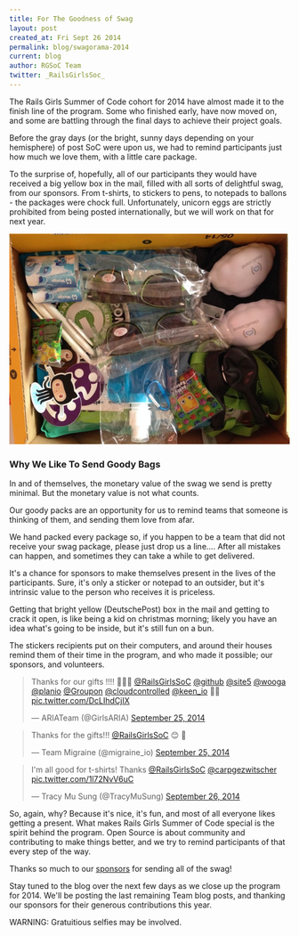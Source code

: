 ```yaml
---
title: For The Goodness of Swag
layout: post
created_at: Fri Sept 26 2014
permalink: blog/swagorama-2014
current: blog
author: RGSoC Team
twitter: _RailsGirlsSoc_
---
```


The Rails Girls Summer of Code cohort for 2014 have almost made it to the finish line of the program.
Some who finished early, have now moved on, and some are battling through the final days to achieve their project goals.

Before the gray days (or the bright, sunny days depending on your hemisphere) of post SoC were upon us, we had to remind participants just how much we love them,
with a little care package.


To the surprise of, hopefully, all of our participants they would have received a big yellow box in the mail, filled with all sorts of delightful swag,
from our sponsors. From t-shirts, to stickers to pens, to notepads to ballons - the packages were chock full.
Unfortunately, unicorn eggs are strictly prohibited from being posted internationally, but we will work on that for next year.

![A BUNCH OF SWAG](/img/goodypack2014.jpg)

### Why We Like To Send Goody Bags

In and of themselves, the monetary value of the swag we send is pretty minimal. But the monetary value is not what counts.

Our goody packs are an opportunity for us to remind teams that someone is thinking of them, and sending them love from afar.

We hand packed every package so, if you happen to be a team that did not receive your swag package, please just drop us a line.... After all mistakes can happen, and sometimes they can take a while to get delivered.

It's a chance for sponsors to make themselves present in the lives of the participants. Sure, it's only a sticker or notepad to an outsider, but it's intrinsic value to the person who receives it is priceless.

Getting that bright yellow (DeutschePost) box in the mail and getting to crack it open, is like being a kid on christmas morning; likely you have an idea what's going to be inside, but it's still fun on a bun.

The stickers recipients put on their computers, and around their houses remind them of their time in the program, and who made it possible; our sponsors, and volunteers.


<blockquote class="twitter-tweet" data-partner="tweetdeck"><p>Thanks for our gifts !!!! 🙌😁🙋 <a href="https://twitter.com/RailsGirlsSoC">@RailsGirlsSoC</a> <a href="https://twitter.com/github">@github</a> <a href="https://twitter.com/site5">@site5</a> <a href="https://twitter.com/wooga">@wooga</a> <a href="https://twitter.com/planio">@planio</a> <a href="https://twitter.com/Groupon">@Groupon</a> <a href="https://twitter.com/cloudcontrolled">@cloudcontrolled</a> <a href="https://twitter.com/keen_io">@keen_io</a> 👏👏 <a href="http://t.co/DcLIhdCjIX">pic.twitter.com/DcLIhdCjIX</a></p>&mdash; ARIATeam (@GirlsARIA) <a href="https://twitter.com/GirlsARIA/status/515145367571431424">September 25, 2014</a></blockquote>
<script async src="//platform.twitter.com/widgets.js" charset="utf-8"></script>

<blockquote class="twitter-tweet" data-partner="tweetdeck"><p>Thanks for the gifts!!! <a href="https://twitter.com/RailsGirlsSoC">@RailsGirlsSoC</a>   😊 🎁</p>&mdash; Team Migraine (@migraine_io) <a href="https://twitter.com/migraine_io/status/515205793617301504">September 25, 2014</a></blockquote>
<script async src="//platform.twitter.com/widgets.js" charset="utf-8"></script>

<blockquote class="twitter-tweet" data-partner="tweetdeck"><p>I&#39;m all good for t-shirts! Thanks <a href="https://twitter.com/RailsGirlsSoC">@RailsGirlsSoC</a> <a href="https://twitter.com/carpgezwitscher">@carpgezwitscher</a> <a href="http://t.co/1l72NvV6uC">pic.twitter.com/1l72NvV6uC</a></p>&mdash; Tracy Mu Sung (@TracyMuSung) <a href="https://twitter.com/TracyMuSung/status/515429230755074048">September 26, 2014</a></blockquote>
<script async src="//platform.twitter.com/widgets.js" charset="utf-8"></script>

So, again, why? Because it's nice, it's fun, and most of all everyone likes getting a present.
What makes Rails Girls Summer of Code special is the spirit behind the program.
Open Source is about community and contributing to make things better, and we try to remind participants of that every step of the way.

Thanks so much to our [sponsors](http://railsgirlssummerofcode.org/sponsors/) for sending all of the swag!

Stay tuned to the blog over the next few days as we close up the program for 2014.
We'll be posting the last remaining Team blog posts, and thanking our sponsors for their generous contributions this year.

WARNING: Gratuitious selfies may be involved.

